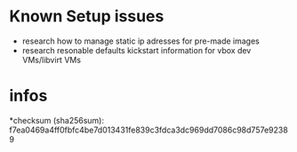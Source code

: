 # Known Setup issues
* research how to manage static ip adresses for pre-made images
* research resonable defaults kickstart information for vbox dev VMs/libvirt VMs


# infos
*checksum (sha256sum): f7ea0469a4ff0fbfc4be7d013431fe839c3fdca3dc969dd7086c98d757e92389